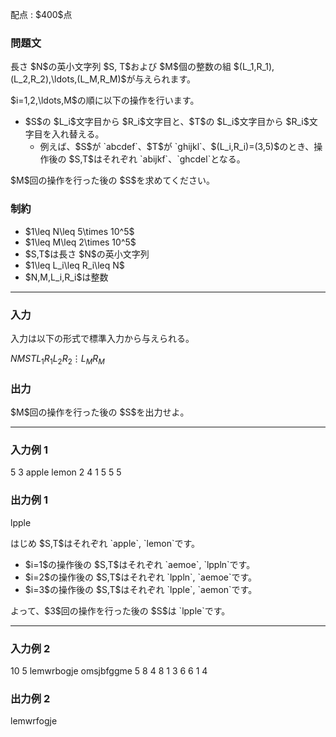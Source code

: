
<div>

<span>

<span>

<p>
配点 : $400$点
</p>

<div>

<section>

### **問題文**

<p>
長さ $N$の英小文字列 $S, T$および $M$個の整数の組 $(L_1,R_1),(L_2,R_2),\ldots,(L_M,R_M)$が与えられます。
</p>

<p>
$i=1,2,\ldots,M$の順に以下の操作を行います。
</p>

<ul>

<li>
$S$の $L_i$文字目から $R_i$文字目と、$T$の $L_i$文字目から $R_i$文字目を入れ替える。
<ul>

<li>
例えば、$S$が `abcdef`、$T$が `ghijkl`、$(L_i,R_i)=(3,5)$のとき、操作後の $S,T$はそれぞれ `abijkf`、`ghcdel`となる。
</li>

</ul>

</li>

</ul>

<p>
$M$回の操作を行った後の $S$を求めてください。
</p>

</section>

</div>

<div>

<section>

### **制約**

<ul>

<li>
$1\leq N\leq 5\times 10^5$
</li>

<li>
$1\leq M\leq 2\times 10^5$
</li>

<li>
$S,T$は長さ $N$の英小文字列
</li>

<li>
$1\leq L_i\leq R_i\leq N$
</li>

<li>
$N,M,L_i,R_i$は整数
</li>

</ul>

</section>

</div>

---

<div>

<div>

<section>

### **入力**

<p>
入力は以下の形式で標準入力から与えられる。
</p>

<div>

$N$$M$$S$$T$$L_1$$R_1$$L_2$$R_2$$\vdots$$L_M$$R_M$
</div>

</section>

</div>

<div>

<section>

### **出力**

<p>
$M$回の操作を行った後の $S$を出力せよ。
</p>

</section>

</div>

</div>

---

<div>

<section>

### **入力例 1**

<div>

5 3
apple
lemon
2 4
1 5
5 5

</div>

</section>

</div>

<div>

<section>

### **出力例 1**

<div>

lpple

</div>

<p>
はじめ $S,T$はそれぞれ `apple`, `lemon`です。
</p>

<ul>

<li>
$i=1$の操作後の $S,T$はそれぞれ `aemoe`, `lppln`です。
</li>

<li>
$i=2$の操作後の $S,T$はそれぞれ `lppln`, `aemoe`です。
</li>

<li>
$i=3$の操作後の $S,T$はそれぞれ `lpple`, `aemon`です。
</li>

</ul>

<p>
よって、$3$回の操作を行った後の $S$は `lpple`です。
</p>

</section>

</div>

---

<div>

<section>

### **入力例 2**

<div>

10 5
lemwrbogje
omsjbfggme
5 8
4 8
1 3
6 6
1 4

</div>

</section>

</div>

<div>

<section>

### **出力例 2**

<div>

lemwrfogje

</div>

</section>

</div>

</span>

</span>

</div>
